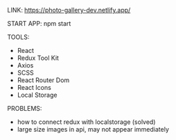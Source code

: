 LINK: https://photo-gallery-dev.netlify.app/

START APP: npm start

TOOLS: 
  - React
  - Redux Tool Kit
  - Axios
  - SCSS
  - React Router Dom
  - React Icons
  - Local Storage
  
 PROBLEMS: 
  - how to connect redux with localstorage (solved)
  - large size images in api, may not appear immediately
